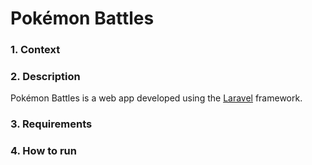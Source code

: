# Pokémon Battles 

### 1. Context

### 2. Description
Pokémon Battles is a web app developed using the [Laravel](https://laravel.com/) framework.

### 3. Requirements

### 4. How to run




